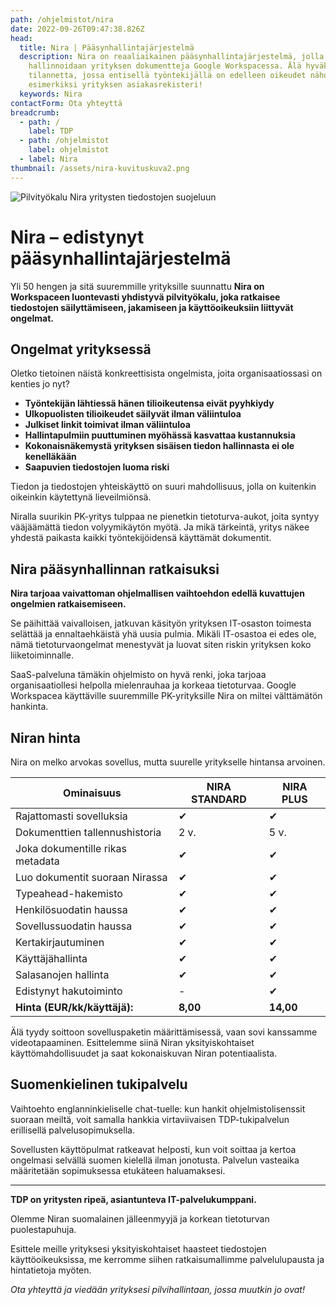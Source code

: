 ```yaml
---
path: /ohjelmistot/nira
date: 2022-09-26T09:47:38.826Z
head:
  title: Nira | Pääsynhallintajärjestelmä
  description: Nira on reaaliaikainen pääsynhallintajärjestelmä, jolla
    hallinnoidaan yrityksen dokumentteja Google Workspacessa. Älä hyväksy
    tilannetta, jossa entisellä työntekijällä on edelleen oikeudet nähdä
    esimerkiksi yrityksen asiakasrekisteri!
  keywords: Nira
contactForm: Ota yhteyttä
breadcrumb:
  - path: /
    label: TDP
  - path: /ohjelmistot
    label: ohjelmistot
  - label: Nira
thumbnail: /assets/nira-kuvituskuva2.png
---
```

![Pilvityökalu Nira yritysten tiedostojen suojeluun](/assets/nira-kuvituskuva2.png)

# Nira – edistynyt pääsynhallintajärjestelmä

Yli 50 hengen ja sitä suuremmille yrityksille suunnattu **Nira on Workspaceen luontevasti yhdistyvä pilvityökalu, joka ratkaisee tiedostojen säilyttämiseen, jakamiseen ja käyttöoikeuksiin liittyvät ongelmat.** 

## Ongelmat yrityksessä

Oletko tietoinen näistä konkreettisista ongelmista, joita organisaatiossasi on kenties jo nyt?

* **Työntekijän lähtiessä hänen tilioikeutensa eivät pyyhkiydy**
* **Ulkopuolisten tilioikeudet säilyvät ilman väliintuloa**
* **Julkiset linkit toimivat ilman väliintuloa**
* **Hallintapulmiin puuttuminen myöhässä kasvattaa kustannuksia**
* **Kokonaisnäkemystä yrityksen sisäisen tiedon hallinnasta ei ole kenelläkään**
* **Saapuvien tiedostojen luoma riski** 

Tiedon ja tiedostojen yhteiskäyttö on suuri mahdollisuus, jolla on kuitenkin oikeinkin käytettynä lieveilmiönsä. 

Niralla suurikin PK-yritys tulppaa ne pienetkin tietoturva-aukot, joita syntyy vääjäämättä tiedon volyymikäytön myötä. Ja mikä tärkeintä, yritys näkee yhdestä paikasta kaikki työntekijöidensä käyttämät dokumentit.  

## Nira pääsynhallinnan ratkaisuksi 

**Nira tarjoaa vaivattoman ohjelmallisen vaihtoehdon edellä kuvattujen ongelmien ratkaisemiseen.** 

Se päihittää vaivalloisen, jatkuvan käsityön yrityksen IT-osaston toimesta selättää ja ennaltaehkäistä yhä uusia pulmia. Mikäli IT-osastoa ei edes ole, nämä tietoturvaongelmat menestyvät ja luovat siten riskin yrityksen koko liiketoiminnalle.

SaaS-palveluna tämäkin ohjelmisto on hyvä renki, joka tarjoaa organisaatiollesi helpolla mielenrauhaa ja korkeaa tietoturvaa. Google Workspacea käyttäville suuremmille PK-yrityksille Nira on miltei välttämätön hankinta.

## Niran hinta

Nira on melko arvokas sovellus, mutta suurelle yritykselle hintansa arvoinen. 

| Ominaisuus                       | NIRA STANDARD | NIRA PLUS |
| -------------------------------- | ------------- | --------- |
| Rajattomasti sovelluksia         | ✔             | ✔         |
| Dokumenttien tallennushistoria   | 2 v.          | 5 v.      |
| Joka dokumentille rikas metadata | ✔             | ✔         |
| Luo dokumentit suoraan Nirassa   | ✔             | ✔         |
| Typeahead-hakemisto              | ✔             | ✔         |
| Henkilösuodatin haussa           | ✔             | ✔         |
| Sovellussuodatin haussa          | ✔             | ✔         |
| Kertakirjautuminen               | ✔             | ✔         |
| Käyttäjähallinta                 | ✔             | ✔         |
| Salasanojen hallinta             | ✔             | ✔         |
| Edistynyt hakutoiminto           | \-﻿           | ✔         |
| **Hinta (EUR/kk/käyttäjä):**     | **8,00**      | **14,00** |

Älä tyydy soittoon sovelluspaketin määrittämisessä, vaan sovi kanssamme videotapaaminen. Esittelemme siinä Niran yksityiskohtaiset käyttömahdollisuudet ja saat kokonaiskuvan Niran potentiaalista.  

## Suomenkielinen tukipalvelu

Vaihtoehto englanninkieliselle chat-tuelle: kun hankit ohjelmistolisenssit suoraan meiltä, voit samalla hankkia virtaviivaisen TDP-tukipalvelun erillisellä palvelusopimuksella.

Sovellusten käyttöpulmat ratkeavat helposti, kun voit soittaa ja kertoa ongelmasi selvällä suomen kielellä ilman jonotusta. Palvelun vasteaika määritetään sopimuksessa etukäteen haluamaksesi.

- - -

**TDP on yritysten ripeä, asiantunteva IT-palvelukumppani.** 

Olemme Niran suomalainen jälleenmyyjä ja korkean tietoturvan puolestapuhuja.

Esittele meille yrityksesi yksityiskohtaiset haasteet tiedostojen käyttöoikeuksissa, me kerromme siihen ratkaisumallimme palvelulupausta ja hintatietoja myöten.

*Ota yhteyttä ja viedään yrityksesi pilvihallintaan, jossa muutkin jo ovat!*